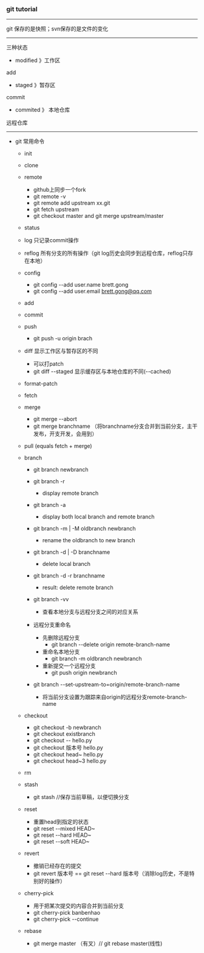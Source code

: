 ### git tutorial

------
git 保存的是快照；svn保存的是文件的变化

-----------
三种状态

+ modified 》工作区

add

+ staged 》暂存区

commit

+ commited 》 本地仓库

远程仓库

-------

+ git 常用命令
	+ init
	+ clone
	+ remote
		+ github上同步一个fork
		+ git remote -v
		+ git remote add upstream xx.git
		+ git fetch upstream
		+ git checkout master and git merge upstream/master
	+ status

	+ log 只记录commit操作
	+ reflog 所有分支的所有操作（git log历史会同步到远程仓库，reflog只存在本地）

	+ config
		+ git config --add user.name brett.gong
		+ git config --add user.email brett.gong@qq.com

	+ add
	+ commit
	+ push
		+ git push -u origin brach
	+ diff 显示工作区与暂存区的不同
		+ 可以打patch
		+ git diff --staged 显示缓存区与本地仓库的不同(--cached)
	+ format-patch
	+ fetch

	+ merge
		+ git merge --abort
		+ git merge branchname （将branchname分支合并到当前分支，主干发布，开支开发，会用到）
	+ pull (equals fetch + merge)

	+ branch
		+ git branch newbranch
		+ git branch -r
			+ display remote branch
		+ git branch -a
			+ display both local branch and remote branch
		+ git branch -m | -M oldbranch newbranch
			+ rename the oldbranch to new branch
		+ git branch -d | -D branchname
			+ delete local branch
		+ git branch -d -r branchname
		 	+ result: delete remote branch
		+ git branch -vv
			+ 查看本地分支与远程分支之间的对应关系


		+ 远程分支重命名
			+ 先删除远程分支
				+ git branch --delete origin remote-branch-name
			+ 重命名本地分支
				+ git branch -m oldbranch newbranch
			+ 重新提交一个远程分支
				+ git push origin newbranch

		+ git branch --set-upstream-to=origin/remote-branch-name
			+ 将当前分支设置为跟踪来自origin的远程分支remote-branch-name

	+ checkout
		+ git checkout -b newbranch
		+ git checkout existbranch
		+ git checkout -- hello.py
		+ git checkout 版本号 hello.py
		+ git checkout head~ hello.py
		+ git checkout head~3 hello.py

	+ rm
	+ stash
		+ git stash //保存当前草稿，以便切换分支


	+ reset
		+ 重置head到指定的状态
		+ git reset --mixed HEAD~
		+ git reset --hard HEAD~
		+ git reset --soft HEAD~
	+ revert
		+ 撤销已经存在的提交
		+ git revert 版本号 == git reset --hard 版本号（消除log历史，不是特别好的操作）

	+ cherry-pick
		+ 用于把某次提交的内容合并到当前分支
		+ git cherry-pick banbenhao
		+ git cherry-pick --continue

	+ rebase
		+ git merge master （有叉）// git rebase master(线性)
